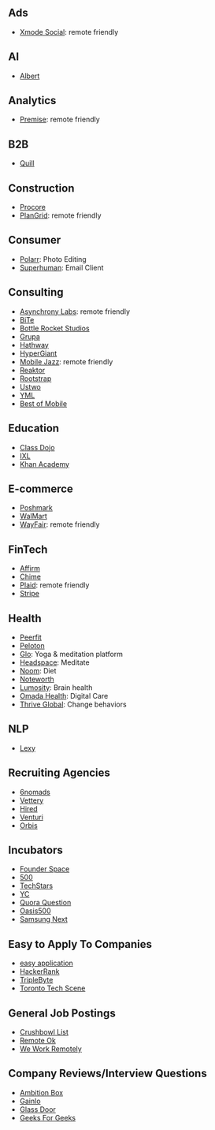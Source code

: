 ## Ads
- [Xmode Social](https://xmode.io): remote friendly

## AI
- [Albert](https://angel.co/learnwithalbert/jobs)

## Analytics
- [Premise](https://www.premise.com): remote friendly

## B2B
- [Quill](https://quill.chat/)

## Construction
- [Procore](http://procore.com/)
- [PlanGrid](https://www.plangrid.com): remote friendly

## Consumer
- [Polarr](https://www.polarr.com): Photo Editing
- [Superhuman](http://superhuman.com/): Email Client

## Consulting
- [Asynchrony Labs](https://www.asynchrony.com): remote friendly
- [BiTe](https://www.biteinteractive.com)
- [Bottle Rocket Studios](https://www.bottlerocketstudios.com)
- [Grupa](https://grupa.io/howgrupaworks)
- [Hathway](https://wearehathway.com)
- [HyperGiant](https://www.hypergiant.com/careers/)
- [Mobile Jazz](http://mobilejazz.com/): remote friendly
- [Reaktor](https://www.reaktor.com)
- [Rootstrap](https://www.rootstrap.com)
- [Ustwo](https://www.ustwo.com/)
- [YML](https://ymedialabs.com/x)
- [Best of Mobile](http://www.businessofapps.com/guide/app-development-companies/)

## Education
- [Class Dojo](https://www.classdojo.com/jobs/)
- [IXL](https://www.ixl.com/company/)
- [Khan Academy](https://boards.greenhouse.io/khanacademy/)

## E-commerce
- [Poshmark](https://poshmark.com)
- [WalMart]()
- [WayFair](https://www.wayfaircareers.com/): remote friendly

## FinTech
- [Affirm](http://affirm.com/)
- [Chime](https://www.chimebank.com/)
- [Plaid](http://plaid.com/): remote friendly
- [Stripe](http://stripe.com/)

## Health
- [Peerfit](https://www.peerfit.com)
- [Peloton](https://www.onepeloton.com)
- [Glo](https://www.glo.com): Yoga & meditation platform
- [Headspace](https://www.headspace.com): Meditate
- [Noom](https://www.noom.com/): Diet
- [Noteworth](https://www.noteworth.com/)
- [Lumosity](https://www.lumosity.com/): Brain health
- [Omada Health](https://www.omadahealth.com): Digital Care
- [Thrive Global](https://thriveglobal.com): Change behaviors

## NLP
- [Lexy](https://angel.co/lexy-io/jobs)

## Recruiting Agencies
- [6nomads](https://6nomads.com/)
- [Vettery](http://vettery.com/)
- [Hired](http://hired.com/)
- [Venturi](https://www.venturi-group.com/us/)
- [Orbis](https://www.orbisconsultants.com/)

## Incubators
- [Founder Space](https://www.foundersspace.com)
- [500](https://500.co)
- [TechStars](https://www.techstars.com)
- [YC](http://www.ycombinator.com)
- [Quora Question](https://www.quora.com/What-are-all-the-startup-incubators-seed-programs-accelerators-in-the-San-Francisco-Bay-Area)
- [Oasis500](http://oasis500.com)
- [Samsung Next](https://samsungnext.com)

## Easy to Apply To Companies
- [easy application](https://github.com/j-delaney/easy-application)
- [HackerRank](https://www.hackerrank.com)
- [TripleByte](https://triplebyte.com)
- [Toronto Tech Scene](https://github.com/toriagibbs-zz/toronto-tech-scene)

## General Job Postings
- [Crushbowl List](https://gist.github.com/crushbowl/ae769d5b099765ecce44)
- [Remote Ok](https://remoteok.io/)
- [We Work Remotely](https://weworkremotely.com)

## Company Reviews/Interview Questions
- [Ambition Box](https://www.ambitionbox.com)
- [Gainlo](http://www.gainlo.co/)
- [Glass Door](http://glassdoor.com/)
- [Geeks For Geeks](https://www.geeksforgeeks.org)
